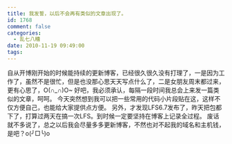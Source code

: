 ```yaml
---
title: 我发誓，以后不会再有类似的文章出现了。
id: 1768
comment: false
categories:
  - 乱七八糟
date: 2010-11-19 09:49:00
tags:
---
```


自从开博刚开始的时候能持续的更新博客，已经很久很久没有打理了，一是因为工作了，虽然不是很忙，但是也没那心思天天写点什么了，二是女朋友周末都过来，更有心思了，O(∩_∩)O~
好吧，我必须承认，每隔一段时间我总会上来发一篇类似的文章，呵呵。
今天突然想到我可以把一些常用的代码小片段贴在这，这样不仅方便自己，也能给大家提供点方便。
另外，才发现LFS6.7发布了，昨天把包都下了，打算过两天在搞一次LFS。到时候一定要坚持在博客上记录全过程。
废话就不多说了，总之以后我会尽量多多更新博客，不然也对不起我的域名和主机钱，是吧？o(╯□╰)o